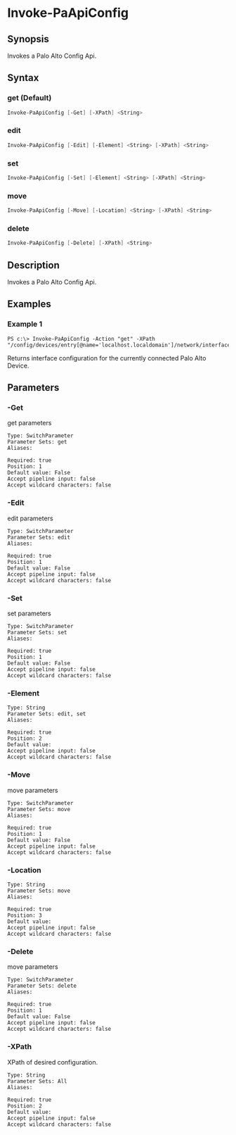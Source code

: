 # Invoke-PaApiConfig

## Synopsis

Invokes a Palo Alto Config Api.

## Syntax

### get (Default)

```powershell
Invoke-PaApiConfig [-Get] [-XPath] <String> 
```

### edit

```powershell
Invoke-PaApiConfig [-Edit] [-Element] <String> [-XPath] <String> 
```

### set

```powershell
Invoke-PaApiConfig [-Set] [-Element] <String> [-XPath] <String> 
```

### move

```powershell
Invoke-PaApiConfig [-Move] [-Location] <String> [-XPath] <String> 
```

### delete

```powershell
Invoke-PaApiConfig [-Delete] [-XPath] <String> 
```

## Description

Invokes a Palo Alto Config Api.

## Examples

### Example 1

```
PS c:\> Invoke-PaApiConfig -Action "get" -XPath "/config/devices/entry[@name='localhost.localdomain']/network/interface"
```


Returns interface configuration for the currently connected Palo Alto Device.










## Parameters

### -Get

get parameters

```asciidoc
Type: SwitchParameter
Parameter Sets: get
Aliases: 

Required: true
Position: 1
Default value: False
Accept pipeline input: false
Accept wildcard characters: false
```
### -Edit

edit parameters

```asciidoc
Type: SwitchParameter
Parameter Sets: edit
Aliases: 

Required: true
Position: 1
Default value: False
Accept pipeline input: false
Accept wildcard characters: false
```
### -Set

set parameters

```asciidoc
Type: SwitchParameter
Parameter Sets: set
Aliases: 

Required: true
Position: 1
Default value: False
Accept pipeline input: false
Accept wildcard characters: false
```
### -Element


```asciidoc
Type: String
Parameter Sets: edit, set
Aliases: 

Required: true
Position: 2
Default value: 
Accept pipeline input: false
Accept wildcard characters: false
```
### -Move

move parameters

```asciidoc
Type: SwitchParameter
Parameter Sets: move
Aliases: 

Required: true
Position: 1
Default value: False
Accept pipeline input: false
Accept wildcard characters: false
```
### -Location


```asciidoc
Type: String
Parameter Sets: move
Aliases: 

Required: true
Position: 3
Default value: 
Accept pipeline input: false
Accept wildcard characters: false
```
### -Delete

move parameters

```asciidoc
Type: SwitchParameter
Parameter Sets: delete
Aliases: 

Required: true
Position: 1
Default value: False
Accept pipeline input: false
Accept wildcard characters: false
```
### -XPath

XPath of desired configuration.

```asciidoc
Type: String
Parameter Sets: All
Aliases: 

Required: true
Position: 2
Default value: 
Accept pipeline input: false
Accept wildcard characters: false
```


